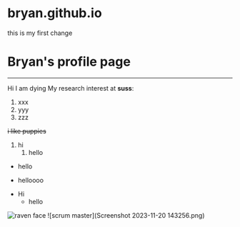 # bryan.github.io

this is my first change

# Bryan's profile page
------
Hi I am dying
My research interest at **suss**: 
1. xxx
2. yyy
3. zzz

~~i like puppies~~

1. hi
   1. hello

* hello
+ helloooo
- Hi
  - hello

![raven face](https://media.licdn.com/dms/image/C4D03AQH46sCxh8V7fw/profile-displayphoto-shrink_200_200/0/1517441523210?e=2147483647&v=beta&t=vqOAoxky140zCKVAq-LhMQqe81MQyHAMNJ7SO9T2EY4 "a image")
![scrum master](Screenshot 2023-11-20 143256.png)
